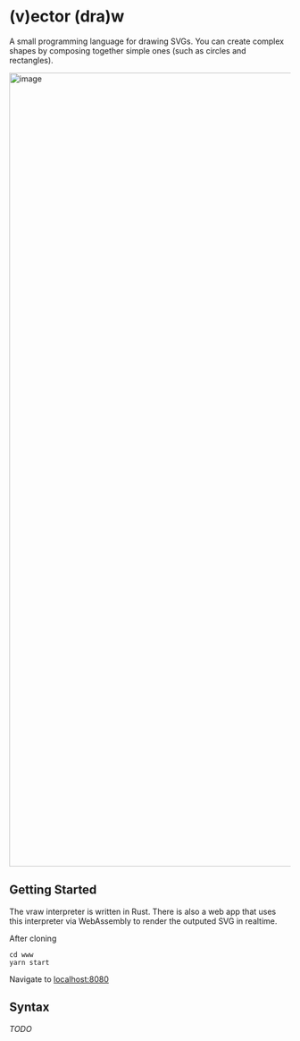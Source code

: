 # (v)ector (dra)w

A small programming language for drawing SVGs. You can create complex shapes by
composing together simple ones (such as circles and rectangles).

<img width="1420" alt="image" src="https://user-images.githubusercontent.com/3044853/61190466-78965700-a694-11e9-8409-1511e4a81b55.png">


## Getting Started

The vraw interpreter is written in Rust. There is also a web app that uses this
interpreter via WebAssembly to render the outputed SVG in realtime.

After cloning

``` shell
cd www
yarn start
```

Navigate to [localhost:8080](http://localhost:8080)

## Syntax

_TODO_
